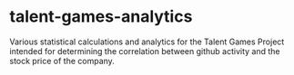 # talent-games-analytics
Various statistical calculations and analytics for the Talent Games Project intended for determining the correlation between github activity and the stock price of the company.
